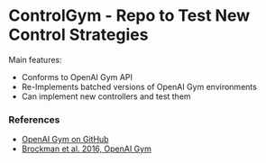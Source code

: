 # ControlGym - Repo to Test New Control Strategies

Main features:
* Conforms to OpenAI Gym API
* Re-Implements batched versions of OpenAI Gym environments
* Can implement new controllers and test them


### References

* [OpenAI Gym on GitHub](https://github.com/openai/gym)
* [Brockman et al. 2016, OpenAI Gym](https://arxiv.org/abs/1606.01540)
